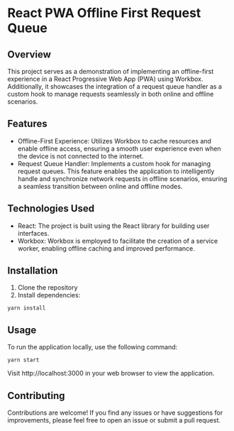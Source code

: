 # React PWA Offline First Request Queue

## Overview
This project serves as a demonstration of implementing an offline-first experience in a React Progressive Web App (PWA) using Workbox. Additionally, it showcases the integration of a request queue handler as a custom hook to manage requests seamlessly in both online and offline scenarios.

## Features
- Offline-First Experience: Utilizes Workbox to cache resources and enable offline access, ensuring a smooth user experience even when the device is not connected to the internet.
- Request Queue Handler: Implements a custom hook for managing request queues. This feature enables the application to intelligently handle and synchronize network requests in offline scenarios, ensuring a seamless transition between online and offline modes.

## Technologies Used
- React: The project is built using the React library for building user interfaces.
- Workbox: Workbox is employed to facilitate the creation of a service worker, enabling offline caching and improved performance.

## Installation
1. Clone the repository
2. Install dependencies:
```
yarn install
```

## Usage
To run the application locally, use the following command:
```
yarn start
```
Visit http://localhost:3000 in your web browser to view the application.

## Contributing
Contributions are welcome! If you find any issues or have suggestions for improvements, please feel free to open an issue or submit a pull request.
